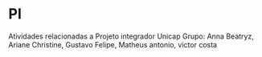 # PI
Atividades relacionadas a Projeto integrador Unicap
Grupo: Anna Beatryz, Ariane Christine, Gustavo Felipe, Matheus antonio, victor costa 
